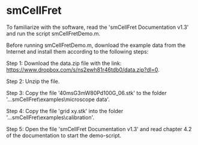 # smCellFret

To familiarize with the software, read the 'smCellFret Documentation v1.3' and run the script smCellFretDemo.m. 

Before running smCellFretDemo.m, download the example data from the Internet and install them according to the following steps: 

Step 1: Download the data.zip file with the link: https://www.dropbox.com/s/ns2ewh81r46tdb0/data.zip?dl=0. 

Step 2: Unzip the file.

Step 3: Copy the file '40msG3mW80Pd100G_06.stk' to the folder '...smCellFret\examples\microscope data'. 

Step 4: Copy the file 'grid xy.stk' into the folder '...smCellFret\examples\calibration'. 

Step 5: Open the file 'smCellFret Documentation v1.3' and read chapter 4.2 of the documentation to start the demo-script.
 
